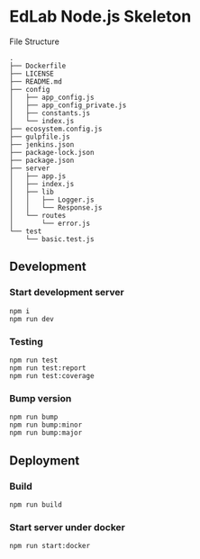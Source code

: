 # EdLab Node.js Skeleton

File Structure
```
.
├── Dockerfile
├── LICENSE
├── README.md
├── config
│   ├── app_config.js
│   ├── app_config_private.js
│   ├── constants.js
│   └── index.js
├── ecosystem.config.js
├── gulpfile.js
├── jenkins.json
├── package-lock.json
├── package.json
├── server
│   ├── app.js
│   ├── index.js
│   ├── lib
│   │   ├── Logger.js
│   │   └── Response.js
│   └── routes
│       └── error.js
└── test
    └── basic.test.js
```

## Development
### Start development server
```
npm i
npm run dev
```

### Testing
```
npm run test
npm run test:report
npm run test:coverage
```

### Bump version
```
npm run bump
npm run bump:minor
npm run bump:major
```

## Deployment
### Build
```
npm run build
```

### Start server under docker
```
npm run start:docker
```

